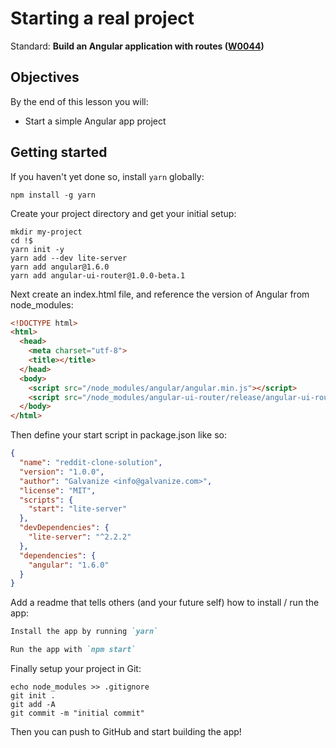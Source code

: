 # Starting a real project

Standard: **Build an Angular application with routes (<a href="#">W0044</a>)**

## Objectives

By the end of this lesson you will:

- Start a simple Angular app project

## Getting started

If you haven't yet done so, install `yarn` globally:

```
npm install -g yarn
```

Create your project directory and get your initial setup:

```
mkdir my-project
cd !$
yarn init -y
yarn add --dev lite-server
yarn add angular@1.6.0
yarn add angular-ui-router@1.0.0-beta.1
```

Next create an index.html file, and reference the version of Angular from node_modules:

```html
<!DOCTYPE html>
<html>
  <head>
    <meta charset="utf-8">
    <title></title>
  </head>
  <body>
    <script src="/node_modules/angular/angular.min.js"></script>
    <script src="/node_modules/angular-ui-router/release/angular-ui-router.min.js"></script>
  </body>
</html>
```

Then define your start script in package.json like so:

```json
{
  "name": "reddit-clone-solution",
  "version": "1.0.0",
  "author": "Galvanize <info@galvanize.com>",
  "license": "MIT",
  "scripts": {
    "start": "lite-server"
  },
  "devDependencies": {
    "lite-server": "^2.2.2"
  },
  "dependencies": {
    "angular": "1.6.0"
  }
}
```

Add a readme that tells others (and your future self) how to install / run the app:

```md
Install the app by running `yarn`

Run the app with `npm start`
```

Finally setup your project in Git:

```
echo node_modules >> .gitignore
git init .
git add -A
git commit -m "initial commit"
```

Then you can push to GitHub and start building the app!
